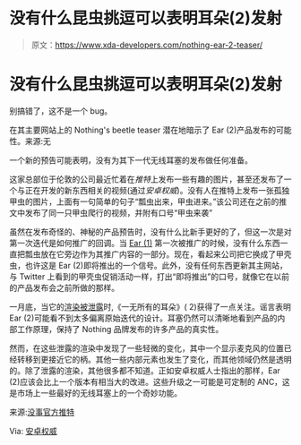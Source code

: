 # 没有什么昆虫挑逗可以表明耳朵(2)发射

> 原文：<https://www.xda-developers.com/nothing-ear-2-teaser/>

# 没有什么昆虫挑逗可以表明耳朵(2)发射

别搞错了，这不是一个 bug。

在其主要网站上的 Nothing's beetle teaser 潜在地暗示了 Ear (2)产品发布的可能性。来源:无

一个新的预告可能表明，没有为其下一代无线耳塞的发布做任何准备。

这家总部位于伦敦的公司最近忙着在*推特*上发布一些有趣的图片，甚至还发布了一个与正在开发的新东西相关的视频(通过*安卓权威*)。没有人在推特上发布一张孤独甲虫的图片，上面有一句简单的句子“瓢虫出来，甲虫进来。”该公司还在之前的推文中发布了同一只甲虫爬行的视频，并附有口号“甲虫来袭”

虽然在发布奇怪的、神秘的产品预告时，没有什么比新手更好的了，但这一次是对第一次迭代是如何推广的回调。当 [Ear (1)](https://www.xda-developers.com/nothing-ear-1-black-launched/) 第一次被推广的时候，没有什么东西一直把瓢虫放在它旁边作为其推广内容的一部分。现在，看起来公司把它换成了甲壳虫，也许这是 Ear (2)即将推出的一个信号。此外，没有任何东西更新其主网站，与 Twitter 上看到的甲壳虫促销活动一样，打出“即将推出”的口号，就像它在以前的产品发布会之前所做的那样。

一月底，当它的[渲染被泄露](https://www.xda-developers.com/nothing-ear-2-renders/)时,《一无所有的耳朵》( 2)获得了一点关注。谣言表明 Ear (2)可能看不到太多偏离原始迭代的设计。耳塞仍然可以清晰地看到产品的内部工作原理，保持了 Nothing 品牌发布的许多产品的真实性。

然而，在这些泄露的渲染中发现了一些轻微的变化，其中一个显示麦克风的位置已经转移到更接近它的柄。其他一些内部元素也发生了变化，而其他领域仍然是透明的。除了泄露的渲染，其他很多都不知道。正如安卓权威人士指出的那样，Ear (2)应该会比上一个版本有相当大的改进。这些升级之一可能是可定制的 ANC，这是市场上一些最好的无线耳塞上的一个奇妙功能。

来源:[没事官方推特](https://twitter.com/nothing)

Via: [安卓权威](https://www.androidauthority.com/nothing-ear-2-launch-3292385/)